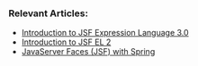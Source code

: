 ### Relevant Articles:
- [Introduction to JSF Expression Language 3.0](http://www.nklkarthi.com/jsf-expression-language-el-3)
- [Introduction to JSF EL 2](http://www.nklkarthi.com/intro-to-jsf-expression-language)
- [JavaServer Faces (JSF) with Spring](http://www.nklkarthi.com/spring-jsf)
